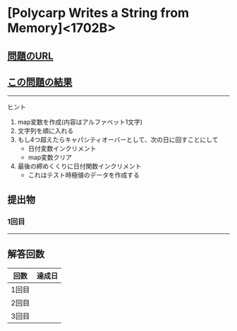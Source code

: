 # \[Polycarp Writes a String from Memory\]\<1702B\>

## [問題のURL](https://codeforces.com/contest/1702/problem/B)

## [この問題の結果](https://codeforces.com/contest/1702/status/B)

<!---- 「問題の結果の見方」
 PROBLEMS→問題番号一覧→回答者数→accepted＋言語をセレクトする 
 ---->

****
ヒント

1. map変数を作成(内容はアルファベット1文字)
1. 文字列を順に入れる
1. もし4つ超えたらキャパシティオーバーとして、次の日に回すことにして
    * 日付変数インクリメント
    * map変数クリア
1. 最後の締めくくりに日付関数インクリメント
    * これはテスト時極値のデータを作成する

## 提出物

### 1回目


****
## 解答回数

|回数|達成日|
|---|-----|
|1回目||
|2回目||
|3回目||